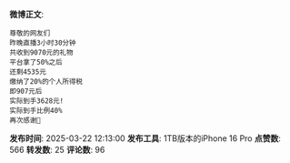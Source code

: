 **微博正文**: 
```
尊敬的网友们
昨晚直播3小时30分钟
共收到9070元的礼物
平台拿了50%之后
还剩4535元
缴纳了20%的个人所得税
即907元后
实际到手3628元!
实际到手比例40%
再次感谢🙏
```
**发布时间**: 2025-03-22 12:13:00
**发布工具**: 1TB版本的iPhone 16 Pro
**点赞数**: 566
**转发数**: 25
**评论数**: 96
